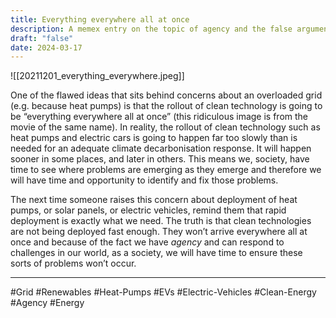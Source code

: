 ```yaml
---
title: Everything everywhere all at once
description: A memex entry on the topic of agency and the false argument we shouldn't deploy more renewables becuase of the risk of the grid being overloaded
draft: "false"
date: 2024-03-17
---
```


![[20211201_everything_everywhere.jpeg]]

One of the flawed ideas that sits behind concerns about an overloaded grid (e.g. because heat pumps) is that the rollout of clean technology is going to be “everything everywhere all at once” (this ridiculous image is from the movie of the same name). In reality, the rollout of clean technology such as heat pumps and electric cars is going to happen far too slowly than is needed for an adequate climate decarbonisation response. It will happen sooner in some places, and later in others. This means we, society, have time to see where problems are emerging as they emerge and therefore we will have time and opportunity to identify and fix those problems.

The next time someone raises this concern about deployment of heat pumps, or solar panels, or electric vehicles, remind them that rapid deployment is exactly what we need. The truth is that clean technologies are not being deployed fast enough. They won’t arrive everywhere all at once and because of the fact we have *agency* and can respond to challenges in our world, as a society, we will have time to ensure these sorts of problems won’t occur.

---
#Grid #Renewables #Heat-Pumps #EVs #Electric-Vehicles #Clean-Energy #Agency #Energy 